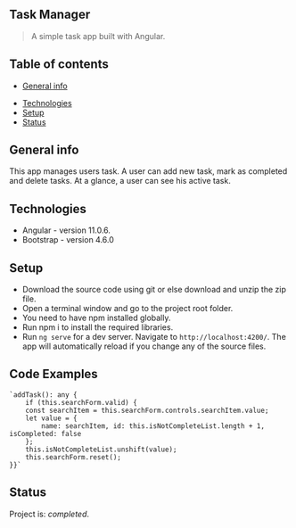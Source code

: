 ## Task Manager
>A simple task app built with Angular.

## Table of contents
* [General info](#general-info)
<!--* [Screenshots](#screenshots) -->
* [Technologies](#technologies)
* [Setup](#setup)
* [Status](#status)



## General info
This app manages users task. A user can add new task, mark as completed and delete tasks.
At a glance, a user can see his active task.

<!--## Screenshots
![Example screenshot](stil in progress) -->

## Technologies
* Angular  - version 11.0.6.
* Bootstrap - version 4.6.0


## Setup
* Download the source code using git or else download and unzip the zip file.
* Open a terminal window and go to the project root folder.
* You need to have npm installed globally.
* Run npm i to install the required libraries.
* Run `ng serve` for a dev server. Navigate to `http://localhost:4200/`. The app will automatically reload if you change any of the source files.

## Code Examples


    `addTask(): any {
        if (this.searchForm.valid) {
        const searchItem = this.searchForm.controls.searchItem.value;
        let value = {
            name: searchItem, id: this.isNotCompleteList.length + 1, isCompleted: false
        };
        this.isNotCompleteList.unshift(value);
        this.searchForm.reset();  
    }}`
  
  

## Status
Project is: _completed_.


